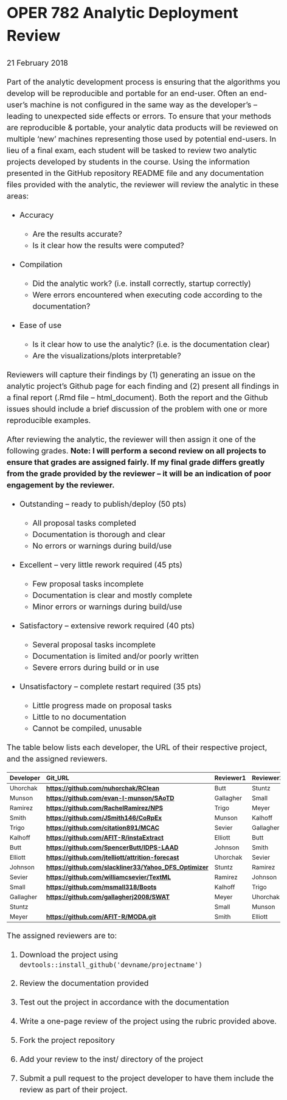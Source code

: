 OPER 782 Analytic Deployment Review
================
21 February 2018

<style>
 a { font-weight: bold;
     text-decoration: underline !important; }
caption { color: black;
          text-align: center;
          font-size: 1.05em;
          font-weight: bold;
          padding: 40px 0 20px 0;
}
body { font-size: 20px;
       line-height: 1.5;
}

#header.fluid-row{ padding-bottom: 50px; }
</style>
Part of the analytic development process is ensuring that the algorithms you develop will be reproducible and portable for an end-user. Often an end-user’s machine is not configured in the same way as the developer’s – leading to unexpected side effects or errors. To ensure that your methods are reproducible & portable, your analytic data products will be reviewed on multiple ‘new’ machines representing those used by potential end-users. In lieu of a final exam, each student will be tasked to review two analytic projects developed by students in the course. Using the information presented in the GitHub repository README file and any documentation files provided with the analytic, the reviewer will review the analytic in these areas:

-   Accuracy

    -   Are the results accurate?
    -   Is it clear how the results were computed?

-   Compilation

    -   Did the analytic work? (i.e. install correctly, startup correctly)
    -   Were errors encountered when executing code according to the documentation?

-   Ease of use

    -   Is it clear how to use the analytic? (i.e. is the documentation clear)
    -   Are the visualizations/plots interpretable?

Reviewers will capture their findings by (1) generating an issue on the analytic project’s Github page for each finding and (2) present all findings in a final report (.Rmd file – html\_document). Both the report and the Github issues should include a brief discussion of the problem with one or more reproducible examples.

After reviewing the analytic, the reviewer will then assign it one of the following grades. **Note: I will perform a second review on all projects to ensure that grades are assigned fairly. If my final grade differs greatly from the grade provided by the reviewer – it will be an indication of poor engagement by the reviewer.**

-   Outstanding – ready to publish/deploy (50 pts)

    -   All proposal tasks completed
    -   Documentation is thorough and clear
    -   No errors or warnings during build/use

-   Excellent – very little rework required (45 pts)

    -   Few proposal tasks incomplete
    -   Documentation is clear and mostly complete
    -   Minor errors or warnings during build/use

-   Satisfactory – extensive rework required (40 pts)

    -   Several proposal tasks incomplete
    -   Documentation is limited and/or poorly written
    -   Severe errors during build or in use

-   Unsatisfactory – complete restart required (35 pts)

    -   Little progress made on proposal tasks
    -   Little to no documentation
    -   Cannot be compiled, unusable

The table below lists each developer, the URL of their respective project, and the assigned reviewers.

| Developer | Git\_URL                                              | Reviewer1 | Reviewer2 |
|:----------|:------------------------------------------------------|:----------|:----------|
| Uhorchak  | <https://github.com/nuhorchak/RClean>                 | Butt      | Stuntz    |
| Munson    | <https://github.com/evan-l-munson/SAoTD>              | Gallagher | Small     |
| Ramirez   | <https://github.com/RachelRamirez/NPS>                | Trigo     | Meyer     |
| Smith     | <https://github.com/JSmith146/CoRpEx>                 | Munson    | Kalhoff   |
| Trigo     | <https://github.com/citation891/MCAC>                 | Sevier    | Gallagher |
| Kalhoff   | <https://github.com/AFIT-R/instaExtract>              | Elliott   | Butt      |
| Butt      | <https://github.com/SpencerButt/IDPS-LAAD>            | Johnson   | Smith     |
| Elliott   | <https://github.com/jtelliott/attrition-forecast>     | Uhorchak  | Sevier    |
| Johnson   | <https://github.com/slackliner33/Yahoo_DFS_Optimizer> | Stuntz    | Ramirez   |
| Sevier    | <https://github.com/williamcsevier/TextML>            | Ramirez   | Johnson   |
| Small     | <https://github.com/msmall318/Boots>                  | Kalhoff   | Trigo     |
| Gallagher | <https://github.com/gallagherj2008/SWAT>              | Meyer     | Uhorchak  |
| Stuntz    |                                                       | Small     | Munson    |
| Meyer     | <https://github.com/AFIT-R/MODA.git>                  | Smith     | Elliott   |

The assigned reviewers are to:

1.  Download the project using `devtools::install_github('devname/projectname')`

2.  Review the documentation provided

3.  Test out the project in accordance with the documentation

4.  Write a one-page review of the project using the rubric provided above.

5.  Fork the project repository

6.  Add your review to the inst/ directory of the project

7.  Submit a pull request to the project developer to have them include the review as part of their project.
